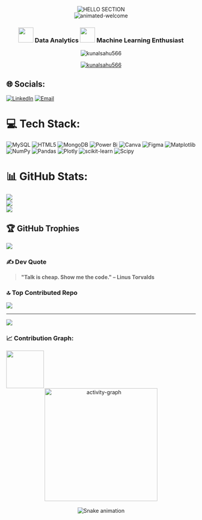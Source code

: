 
<p align="center">
  <img src="https://readme-typing-svg.herokuapp.com/?font=Righteous&size=35&center=true&vCenter=true&width=500&height=70&duration=4000&lines=Hi+There!+👋;+I'm+Kunal+Sahu!" alt="HELLO SECTION">
  <br>
  <img src="https://user-images.githubusercontent.com/74038190/212284100-561aa473-3905-4a80-b561-0d28506553ee.gif" alt="animated-welcome">
</p>



<h3 align="center"> <img src="https://user-images.githubusercontent.com/74038190/235223599-0eadbd7c-c916-4f24-af9d-9242730e6172.gif" width="40">  Data Analytics  <img src="https://github.com/Anmol-Baranwal/Cool-GIFs-For-GitHub/assets/74038190/42077049-1939-493e-9a19-47ca5db36643" width="40">  Machine Learning Enthusiast </h3>

<div align="center">
  <p>
    <img src="https://komarev.com/ghpvc/?username=kunalsahu566&label=Profile%20views&color=0e75b6&style=flat" alt="kunalsahu566" />
  </p>
</div>


<p align="center">
  <a href="https://github.com/ryo-ma/github-profile-trophy">
    <img src="https://github-profile-trophy.vercel.app/?username=kunalsahu566&theme=algolia&title=Followers,Stars,Repositories,Commits,PullRequest,Experience&column=6&margin-w=15&margin-h=15" alt="kunalsahu566" />
  </a>
</p>


## 🌐 Socials:
[![LinkedIn](https://img.shields.io/badge/LinkedIn-%230077B5.svg?logo=linkedin&logoColor=white)](https://linkedin.com/in/kunalsahu11)  [![Email](https://img.shields.io/badge/Email-D14836?logo=gmail&logoColor=white)](mailto:kunalsahu319@gmail.com)



# 💻 Tech Stack:
![MySQL](https://img.shields.io/badge/mysql-4479A1.svg?style=plastic&logo=mysql&logoColor=white) 
![HTML5](https://img.shields.io/badge/html5-%23E34F26.svg?style=plastic&logo=html5&logoColor=white) 
![MongoDB](https://img.shields.io/badge/MongoDB-%234ea94b.svg?style=plastic&logo=mongodb&logoColor=white) 
![Power Bi](https://img.shields.io/badge/power_bi-F2C811?style=plastic&logo=powerbi&logoColor=black) 
![Canva](https://img.shields.io/badge/Canva-%2300C4CC.svg?style=plastic&logo=Canva&logoColor=white) 
![Figma](https://img.shields.io/badge/figma-%23F24E1E.svg?style=plastic&logo=figma&logoColor=white) 
![Matplotlib](https://img.shields.io/badge/Matplotlib-%23ffffff.svg?style=plastic&logo=Matplotlib&logoColor=black) 
![NumPy](https://img.shields.io/badge/numpy-%23013243.svg?style=plastic&logo=numpy&logoColor=white) 
![Pandas](https://img.shields.io/badge/pandas-%23150458.svg?style=plastic&logo=pandas&logoColor=white) 
![Plotly](https://img.shields.io/badge/Plotly-%233F4F75.svg?style=plastic&logo=plotly&logoColor=white) 
![scikit-learn](https://img.shields.io/badge/scikit--learn-%23F7931E.svg?style=plastic&logo=scikit-learn&logoColor=white) 
![Scipy](https://img.shields.io/badge/SciPy-%230C55A5.svg?style=plastic&logo=scipy&logoColor=%white)

# 📊 GitHub Stats:
![](https://github-readme-stats.vercel.app/api?username=kunalsahu566&theme=dark&hide_border=false&include_all_commits=true&count_private=false)<br/>
![](https://nirzak-streak-stats.vercel.app/?user=kunalsahu566&theme=dark&hide_border=false)<br/>
![](https://github-readme-stats.vercel.app/api/top-langs/?username=kunalsahu566&theme=dark&hide_border=false&include_all_commits=true&count_private=false&layout=compact)

## 🏆 GitHub Trophies
![](https://github-profile-trophy.vercel.app/?username=kunalsahu566&theme=radical&no-frame=false&no-bg=true&margin-w=4)

### ✍️ Dev Quote
> **"Talk is cheap. Show me the code."
> – Linus Torvalds**

### 🔝 Top Contributed Repo
![](https://github-contributor-stats.vercel.app/api?username=kunalsahu566&limit=5&theme=dark&combine_all_yearly_contributions=true)

---
[![](https://visitcount.itsvg.in/api?id=kunalsahu566&icon=0&color=0)](https://visitcount.itsvg.in)

<!-- Proudly created with GPRM ( https://gprm.itsvg.in ) -->

### 📈 Contribution Graph:
<img src="https://user-images.githubusercontent.com/74038190/212284100-561aa473-3905-4a80-b561-0d28506553ee.gif" width="100vw">

<div align="center">
  <img src="https://github-readme-activity-graph.vercel.app/graph?username=kunalsahu566&radius=16&theme=redical&area=true&order=5" height="300" alt="activity-graph" />
</div>

<br>

<div align="center">
  <img src="https://profile-readme-generator.com/assets/snake.svg" alt="Snake animation" />
</div>
